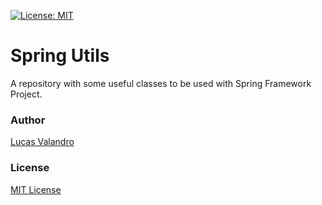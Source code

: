 [![License: MIT](https://img.shields.io/badge/License-MIT-blue.svg)](https://opensource.org/licenses/MIT)


# Spring Utils
A repository with some useful classes to be used with Spring Framework Project.


### Author

[Lucas Valandro](https://github.com/valandro)


### License
[MIT License](LICENSE)